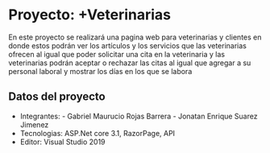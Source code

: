 # Proyecto: +Veterinarias

En este proyecto se realizará una pagina web para veterinarias y clientes en donde estos podrán ver los artículos y los servicios que las veterinarias ofrecen al igual que poder solicitar una cita en la veterinaria y las veterinarias podrán aceptar o rechazar las citas al igual que agregar a su personal laboral y mostrar los días en los que se labora 


## Datos del proyecto

- Integrantes: 	- Gabriel Maurucio Rojas Barrera
		- Jonatan Enrique Suarez Jimenez
- Tecnologias: ASP.Net core 3.1, RazorPage, API
- Editor: Visual Studio 2019
